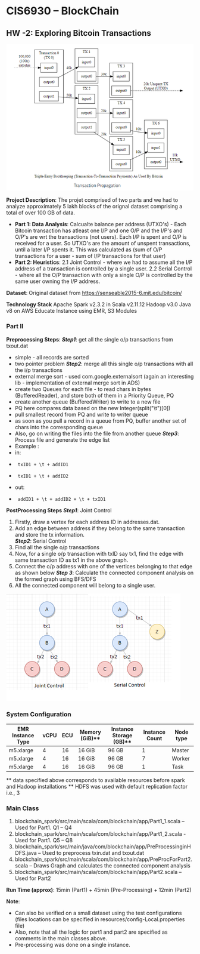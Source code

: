 
# CIS6930 – BlockChain
## HW -2: Exploring Bitcoin Transactions
![Bitcoin Transactions](/bt.png)

**Project Description**: The projet comprised of two parts and we had to analyze approximately 5 lakh blocks of the orignal dataset comprising a total of over 100 GB of data.
- **Part 1: Data Analysis**: Calcualte balance per address (UTXO's) - Each Bitcoin transaction has atleast one I/P and one O/P and the I/P's and O/P's are wrt the transactions (not users). Each I/P is spent and O/P is received for a user. So UTXO's are the amount of unspent transactions, until a later I/P spents it. This was calculated as  (sum of O/P transactions for a user - sum of I/P transactions for that user)
- **Part 2: Heuristics**: 2.1 Joint Control - where we had to assume all the I/P address of a transaction is controlled by a single user. 2.2 Serial Control - where all the O/P transaction with only a single O/P is controlled by the same user owning the I/P address.

**Dataset**: Original dataset from https://senseable2015-6.mit.edu/bitcoin/ 

**Technology Stack**
Apache Spark v2.3.2 in Scala v2.11.12
Hadoop v3.0
Java v8
on AWS Educate Instance using EMR, S3 Modules

### Part II

**Preprocessing Steps**:
  ***Step1***: get all the single o/p transactions from txout.dat
   * simple - all records are sorted
   * two pointer problem
  ***Step2***: merge all this single o/p transactions with all the i/p transactions
   * external merge sort - used com.google.externalsort (again an interesting lib - implementation of external merge sort in ADS)
   * create two Queues for each file - to read chars in bytes (BufferedReader), and store both of them in a Priority Queue, PQ
   * create another queue (BufferedWriter) to write to a new file
   * PQ here compares data based on the new Integer(split("\t")[0])
   * pull smallest record from PQ and write to writer queue
   * as soon as you pull a record in a queue from PQ, buffer another set of chars into the corresponding queue
   * Also, go on writing the files into the file from another queue
  ***Step3***: Process file and generate the edge list
   * Example :
   *   in:
   *      txID1 + \t + addID1
   *      txID1 + \t + addID2
   *   out:
   *      addID1 + \t + addID2 + \t + txID1

**PostProcessing Steps**
  ***Step1***: Joint Control			 
  1. Firstly, draw a vertex for each address ID in addresses.dat. 
  2. Add an edge between address if they belong to the same transaction and store the tx information.		 
  ***Step2***: Serial Control
  1. Find all the single o/p transactions
  2. Now, for a single o/p transaction with txID say tx1, find the edge with same transaction ID as tx1 in the above graph.
  3. Connect the o/p address with one of the vertices belonging to that edge as shown below
  ***Step 3***: Calculate the connected component analysis on the formed graph using BFS/DFS
  1. All the connected component will belong to a single user.


![Joint Control](/jcsc.png)         



### System Configuration
EMR Instance Type	| vCPU	| ECU | 	Memory (GiB)** |	Instance Storage (GB)** |	Instance Count | Node type
--- | --- | --- | --- |--- |--- |---
m5.xlarge	| 4	| 16 |	16 GiB |	96 GB |	1 | Master
m5.xlarge |	4	| 16	| 16 GiB	| 96 GB |	7 | Worker
m5.xlarge	| 4	| 16 |	16 GiB |	96 GB |	1 | Task

** data specified above corresponds to available resources before spark and Hadoop installations
** HDFS was used with default replication factor i.e., 3

### Main Class
1. blockchain_spark/src/main/scala/com/blockchain/app/Part1_1.scala – Used for Part1. Q1 – Q4
2. blockchain_spark/src/main/scala/com/blockchain/app/Part1_2.scala - Used for Part1. Q5 – Q8
3. blockchain_spark/src/main/java/com/blockchain/app/PreProcessinginHDFS.java – Used to preprocess txin.dat and txout.dat
4. blockchain_spark/src/main/scala/com/blockchain/app/PreProcForPart2.scala – Draws Graph and calculates the connected component analysis
5. blockchain_spark/src/main/scala/com/blockchain/app/Part2.scala – Used for Part2

**Run Time (approx)**: 15min (Part1) + 45min (Pre-Processing) + 12min (Part2) 

**Note**:
* Can also be verified on a small dataset using the test configurations (files locations can be specified in resources/config-Local.properties file)
* Also, note that all the logic for part1 and part2 are specified as comments in the main classes above.
* Pre-processing was done on a single instance.


